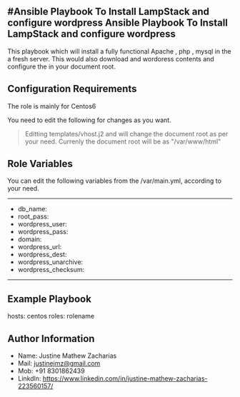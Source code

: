 #Ansible Playbook To Install LampStack and configure wordpress
Ansible Playbook To Install LampStack and configure wordpress
-----------
This playbook which will install a fully functional Apache , php , mysql in the a fresh server. This would also download and wordoress contents and configure the  in your document root. 

Configuration Requirements
------------

The role is mainly for Centos6

You need to  edit the following for changes as you want.
   >Editting templates/vhost.j2 and  will change the document root as per your need. Currenly the document root will be as "/var/www/html"

Role Variables
--------------

You can edit the following variables from the /var/main.yml, according to your need.

****
- db_name: 
- root_pass:
- wordpress_user: 
- wordpress_pass: 
- domain: 
- wordpress_url:
- wordpress_dest: 
- wordpress_unarchive: 
- wordpress_checksum: 
****

Example Playbook
-------------
hosts: centos
  roles: rolename

Author Information
------------------
- Name:   Justine Mathew Zacharias
- Mail:   justinejmz@gmail.com
- Mob:    +91 8301862439
- Linkdln: https://www.linkedin.com/in/justine-mathew-zacharias-223560157/
